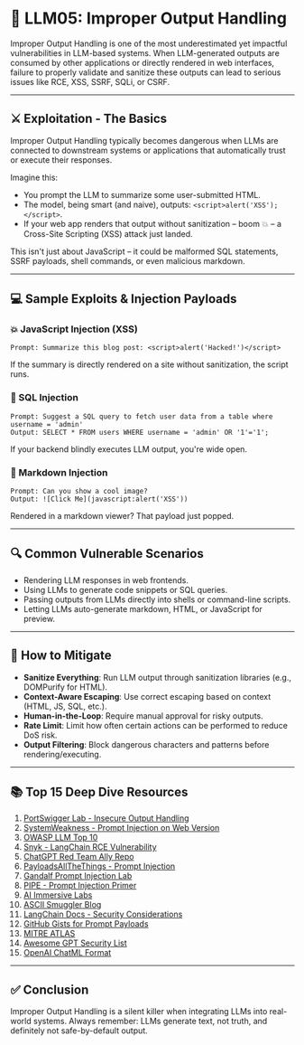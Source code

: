 # 🧨 LLM05: Improper Output Handling

Improper Output Handling is one of the most underestimated yet impactful vulnerabilities in LLM-based systems. When LLM-generated outputs are consumed by other applications or directly rendered in web interfaces, failure to properly validate and sanitize these outputs can lead to serious issues like RCE, XSS, SSRF, SQLi, or CSRF.

---

## ⚔️ Exploitation - The Basics

Improper Output Handling typically becomes dangerous when LLMs are connected to downstream systems or applications that automatically trust or execute their responses.

Imagine this:

* You prompt the LLM to summarize some user-submitted HTML.
* The model, being smart (and naive), outputs: `<script>alert('XSS');</script>`.
* If your web app renders that output without sanitization – boom 💥 – a Cross-Site Scripting (XSS) attack just landed.

This isn't just about JavaScript – it could be malformed SQL statements, SSRF payloads, shell commands, or even malicious markdown.

---

## 💻 Sample Exploits & Injection Payloads

### 💥 JavaScript Injection (XSS)

```
Prompt: Summarize this blog post: <script>alert('Hacked!')</script>
```

If the summary is directly rendered on a site without sanitization, the script runs.

### 🧬 SQL Injection

```
Prompt: Suggest a SQL query to fetch user data from a table where username = 'admin'
Output: SELECT * FROM users WHERE username = 'admin' OR '1'='1';
```

If your backend blindly executes LLM output, you're wide open.

### 🧫 Markdown Injection

```
Prompt: Can you show a cool image?
Output: ![Click Me](javascript:alert('XSS'))
```

Rendered in a markdown viewer? That payload just popped.

---

## 🔍 Common Vulnerable Scenarios

* Rendering LLM responses in web frontends.
* Using LLMs to generate code snippets or SQL queries.
* Passing outputs from LLMs directly into shells or command-line scripts.
* Letting LLMs auto-generate markdown, HTML, or JavaScript for preview.

---

## 🔐 How to Mitigate

* **Sanitize Everything**: Run LLM output through sanitization libraries (e.g., DOMPurify for HTML).
* **Context-Aware Escaping**: Use correct escaping based on context (HTML, JS, SQL, etc.).
* **Human-in-the-Loop**: Require manual approval for risky outputs.
* **Rate Limit**: Limit how often certain actions can be performed to reduce DoS risk.
* **Output Filtering**: Block dangerous characters and patterns before rendering/executing.

---

## 📚 Top 15 Deep Dive Resources

1. [PortSwigger Lab - Insecure Output Handling](https://portswigger.net/web-security/llm/insecure-output)
2. [SystemWeakness - Prompt Injection on Web Version](https://systemweakness.com/new-prompt-injection-attack-on-chatgpt-web-version-ef717492c5c2)
3. [OWASP LLM Top 10](https://owasp.org/www-project-top-10-for-large-language-model-applications/)
4. [Snyk - LangChain RCE Vulnerability](https://security.snyk.io/vuln/SNYK-PYTHON-LANGCHAIN-5411357)
5. [ChatGPT Red Team Ally Repo](https://github.com/NetsecExplained/chatgpt-your-red-team-ally)
6. [PayloadsAllTheThings - Prompt Injection](https://github.com/swisskyrepo/PayloadsAllTheThings/tree/master/Prompt%20Injection)
7. [Gandalf Prompt Injection Lab](https://gandalf.lakera.ai)
8. [PIPE - Prompt Injection Primer](https://github.com/jthack/PIPE)
9. [AI Immersive Labs](https://prompting.ai.immersivelabs.com/)
10. [ASCII Smuggler Blog](https://embracethered.com/blog/ascii-smuggler.html)
11. [LangChain Docs - Security Considerations](https://docs.langchain.com/docs/security)
12. [GitHub Gists for Prompt Payloads](https://gist.github.com/coolaj86/6f4f7b30129b0251f61fa7baaa881516)
13. [MITRE ATLAS](https://atlas.mitre.org/)
14. [Awesome GPT Security List](https://github.com/cckuailong/awesome-gpt-security)
15. [OpenAI ChatML Format](https://github.com/openai/openai-python/blob/main/chatml.md)

---

## ✅ Conclusion

Improper Output Handling is a silent killer when integrating LLMs into real-world systems. Always remember: LLMs generate text, not truth, and definitely not safe-by-default output.
